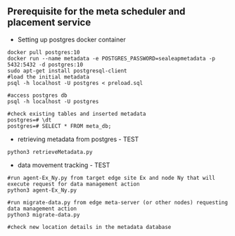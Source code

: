 ## Prerequisite for the meta scheduler and placement service

* Setting up postgres docker container
~~~~
docker pull postgres:10
docker run --name metadata -e POSTGRES_PASSWORD=sealeapmetadata -p 5432:5432 -d postgres:10
sudo apt-get install postgresql-client
#load the initial metadata
psql -h localhost -U postgres < preload.sql 

#access postgres db 
psql -h localhost -U postgres

#check existing tables and inserted metadata
postgres=# \dt
postgres=# SELECT * FROM meta_db;
~~~~
* retrieving metadata from postgres - TEST
~~~~
python3 retrieveMetadata.py
~~~~
* data movement tracking - TEST
~~~~
#run agent-Ex_Ny.py from target edge site Ex and node Ny that will execute request for data management action
python3 agent-Ex_Ny.py

#run migrate-data.py from edge meta-server (or other nodes) requesting data management action
python3 migrate-data.py

#check new location details in the metadata database
~~~~
